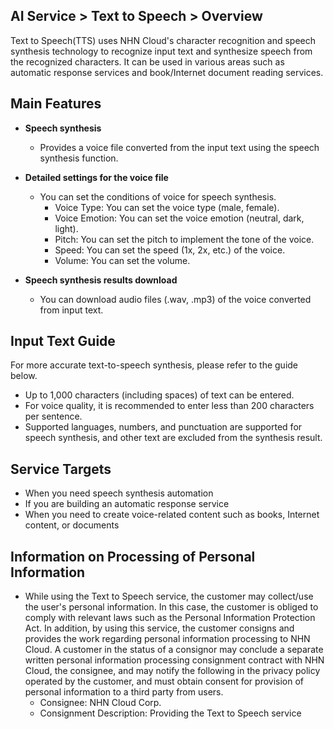 ## AI Service > Text to Speech > Overview

Text to Speech(TTS) uses NHN Cloud's character recognition and speech synthesis technology to recognize input text and synthesize speech from the recognized characters.
It can be used in various areas such as automatic response services and book/Internet document reading services.

## Main Features

* **Speech synthesis**
	* Provides a voice file converted from the input text using the speech synthesis function.

* **Detailed settings for the voice file**
	* You can set the conditions of voice for speech synthesis.
		* Voice Type: You can set the voice type (male, female).
		* Voice Emotion: You can set the voice emotion (neutral, dark, light).
		* Pitch: You can set the pitch to implement the tone of the voice.
		* Speed: You can set the speed (1x, 2x, etc.) of the voice.
		* Volume: You can set the volume.

* **Speech synthesis results download**
	* You can download audio files (.wav, .mp3) of the voice converted from input text.

## Input Text Guide

For more accurate text-to-speech synthesis, please refer to the guide below.

* Up to 1,000 characters (including spaces) of text can be entered.
* For voice quality, it is recommended to enter less than 200 characters per sentence.
* Supported languages, numbers, and punctuation are supported for speech synthesis, and other text are excluded from the synthesis result.
    
## Service Targets
* When you need speech synthesis automation
* If you are building an automatic response service
* When you need to create voice-related content such as books, Internet content, or documents

## Information on Processing of Personal Information
* While using the Text to Speech service, the customer may collect/use the user's personal information. In this case, the customer is obliged to comply with relevant laws such as the Personal Information Protection Act. In addition, by using this service, the customer consigns and provides the work regarding personal information processing to NHN Cloud. A customer in the status of a consignor may conclude a separate written personal information processing consignment contract with NHN Cloud, the consignee, and may notify the following in the privacy policy operated by the customer, and must obtain consent for provision of personal information to a third party from users.
    - Consignee: NHN Cloud Corp.
    - Consignment Description: Providing the Text to Speech service
